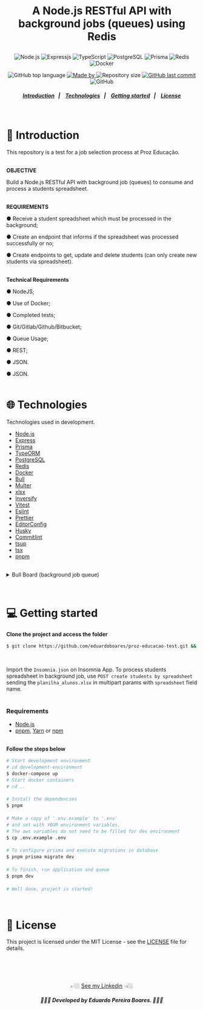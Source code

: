 <br><h1 align="center">
A Node.js RESTful API with background jobs (queues) using Redis

</h1>

<p align="center">
  <img alt="Node.js" src="https://img.shields.io/badge/node.js-%2343853D.svg?style=for-the-badge&logo=node.js&logoColor=white"/>

  <img alt="Expressjs" src="https://img.shields.io/badge/express.js-%23404d59.svg?style=for-the-badge&logo=express&logoColor=%2361DAFB"/>

  <img alt="TypeScript" src="https://img.shields.io/badge/typescript%20-%23007ACC.svg?&style=for-the-badge&logo=typescript&logoColor=white"/>

   <img alt="PostgreSQL" src="https://img.shields.io/badge/postgres-%23316192.svg?style=for-the-badge&logo=postgresql&logoColor=white"/>

  <img alt="Prisma" src="https://img.shields.io/badge/Prisma-3982CE?style=for-the-badge&logo=Prisma&logoColor=white" />

  <img alt="Redis" src="https://img.shields.io/badge/redis-%23DD0031.svg?style=for-the-badge&logo=redis&logoColor=white" />

  <img alt="Docker" src="https://img.shields.io/badge/docker-%230db7ed.svg?style=for-the-badge&logo=docker&logoColor=white" />
</p>

<p align="center">
  <img alt="GitHub top language" src="https://img.shields.io/github/languages/top/EduardoPereiraBoares/linkapi-test?color=7e3ace">

  <a href="https://www.linkedin.com/in/EduardoPereiraBoares/" target="_blank" rel="noopener noreferrer">
    <img alt="Made by" src="https://img.shields.io/badge/made%20by-Eduardo%20Pereira%20Boares-%23?color=7e3ace">
  </a>

  <img alt="Repository size" src="https://img.shields.io/github/repo-size/EduardoPereiraBoares/linkapi-test?color=7e3ace">

  <a href="https://github.com/EduardoPereiraBoares/linkapi-test/commits/master">
    <img alt="GitHub last commit" src="https://img.shields.io/github/last-commit/EduardoPereiraBoares/linkapi-test?color=7e3ace">
  </a>

   <img alt="GitHub" src="https://img.shields.io/github/license/eduardopereiraboares/linkapi-test?color=7e3ace">
</p>

<h5 align="center">
  <a href="#-introduction">Introduction</a>&nbsp;&nbsp;&nbsp;|&nbsp;&nbsp;&nbsp;
  <a href="#-technologies">Technologies</a>&nbsp;&nbsp;&nbsp;|&nbsp;&nbsp;&nbsp;
  <a href="#-getting-started">Getting started</a>&nbsp;&nbsp;&nbsp;|&nbsp;&nbsp;&nbsp;
  <a href="#-license">License</a>
</h5><br>

# 📖 Introduction<br>

This repository is a test for a job selection process at Proz Educação.<br><br>

**OBJECTIVE**

Build a Node.js RESTful API with background job (queues) to consume and process a students spreadsheet.
<br><br>

**REQUIREMENTS**

● Receive a student spreadsheet which must be processed in the background;

● Create an endpoint that informs if the spreadsheet was processed successfully or no;

● Create endpoints to get, update and delete students (can only create new students via spreadsheet).
<br><br>

**Technical Requirements**

● NodeJS;

● Use of Docker;

● Completed tests;

● Git/Gitlab/Github/Bitbucket;

● Queue Usage;

● REST;

● JSON.

● JSON.
<br><br>

# 🌐 Technologies<br>

Technologies used in development.

-   [Node.js](https://nodejs.org/en/)
-   [Express](https://expressjs.com/pt-br/)
-   [Prisma](https://www.prisma.io/)
-   [TypeORM](https://typeorm.io/#/)
-   [PostgreSQL](https://www.postgresql.org/r)
-   [Redis](https://redis.io/)
-   [Docker](https://www.docker.com/)
-   [Bull](https://www.npmjs.com/package/bull)
-   [Multer](https://www.npmjs.com/package/multer)
-   [xlsx](https://www.npmjs.com/package/xlsx)
-   [Inversify](https://inversify.io/)
-   [Vitest](https://vitest.dev/)
-   [Eslint](https://eslint.org/)
-   [Prettier](https://prettier.io/)
-   [EditorConfig](https://editorconfig.org/)
-   [Husky](https://www.npmjs.com/package/husky)
-   [Commitlint](https://commitlint.js.org/#/)
-   [tsup](https://github.com/egoist/tsup)
-   [tsx](https://www.npmjs.com/package/tsx)
-   [pnpm](https://pnpm.io/pt/)<br><br>

<details><summary>Bull Board (background job queue)</summary><br>
  <p align="center">
    <img height="400" alt="bull-board-printscreen" src=".github\bull-board-printscreen.png">
  </p>
</details><br><br>

# 💻 Getting started<br>

**Clone the project and access the folder**

```bash
$ git clone https://github.com/eduardoboares/proz-educacao-test.git && cd proz-educacao-test
```
<br>

Import the `Insomnia.json` on Insomnia App.
To process students spreadsheet in background job, use `POST create students by spreadsheet` sending the `planilha_alunos.xlsx` in multipart params with `spreadsheet` field name.
<br><br>

### Requirements

-   [Node.js](https://nodejs.org/en/)
-   [pnpm](https://pnpm.io/pt/), [Yarn](https://classic.yarnpkg.com/) or [npm](https://www.npmjs.com/) <br><br>

**Follow the steps below**

```bash
# Start development environment
# cd development-environment
$ docker-compose up
# Start docker containers
# cd ..

# Install the dependencies
$ pnpm

# Make a copy of '.env.example' to '.env'
# and set with YOUR environment variables.
# The aws variables do not need to be filled for dev environment
$ cp .env.example .env

# To configure prisma and execute migrations in database
$ pnpm prisma migrate dev

# To finish, run application and queue
$ pnpm dev

# Well done, project is started!
```
<br>

# 📝 License

This project is licensed under the MIT License - see the [LICENSE](LICENSE) file for details.<br><br><br><br><br>

<div align="center">
👉🏼  <a href="https://www.linkedin.com/in/eduardo-pereira-boares/">See my Linkedin</a>  👈🏼
<h5 align="center"> 👨🏻‍💻 Developed by Eduardo Pereira Boares. 👨🏻‍💻</h5>
<div>
